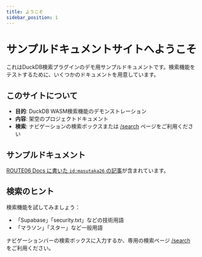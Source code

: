 ```yaml
---
title: ようこそ
sidebar_position: 1
---
```


# サンプルドキュメントサイトへようこそ

これはDuckDB検索プラグインのデモ用サンプルドキュメントです。検索機能をテストするために、いくつかのドキュメントを用意しています。

## このサイトについて

- **目的**: DuckDB WASM検索機能のデモンストレーション
- **内容**: 架空のプロジェクトドキュメント
- **検索**: ナビゲーションの検索ボックスまたは [/search](/search/) ページをご利用ください

## サンプルドキュメント

[ROUTE06 Docs に書いた `id:masutaka26` の記事](https://tech.route06.co.jp/archive/author/masutaka26)が含まれています。

## 検索のヒント

検索機能を試してみましょう：

- 「Supabase」「security.txt」などの技術用語
- 「マラソン」「スター」など一般用語

ナビゲーションバーの検索ボックスに入力するか、専用の検索ページ [/search](/search/) をご利用ください。
